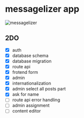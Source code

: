# messagelizer app

![messagelizer](https://github.com/snsa-kscc/messagelizer/assets/51080349/5941d337-a378-4469-a0a4-c3f516d60149)

## 2DO

- [x] auth
- [x] database schema
- [x] database migration
- [x] route api
- [x] frotend form
- [x] admin
- [x] internationalization
- [x] admin select all posts part
- [x] ask for name
- [ ] route api error handling
- [ ] admin assignment
- [ ] content editor
